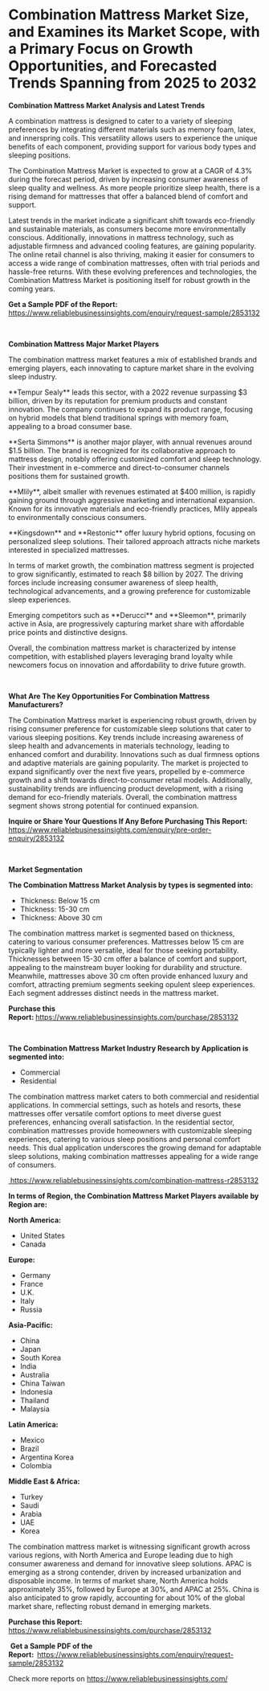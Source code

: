 <p><h1>Combination Mattress Market Size, and Examines its Market Scope, with a Primary Focus on Growth Opportunities, and Forecasted Trends Spanning from 2025 to 2032</h1></p><p><strong>Combination Mattress Market Analysis and Latest Trends</strong></p>
<p><p>A combination mattress is designed to cater to a variety of sleeping preferences by integrating different materials such as memory foam, latex, and innerspring coils. This versatility allows users to experience the unique benefits of each component, providing support for various body types and sleeping positions. </p><p>The Combination Mattress Market is expected to grow at a CAGR of 4.3% during the forecast period, driven by increasing consumer awareness of sleep quality and wellness. As more people prioritize sleep health, there is a rising demand for mattresses that offer a balanced blend of comfort and support. </p><p>Latest trends in the market indicate a significant shift towards eco-friendly and sustainable materials, as consumers become more environmentally conscious. Additionally, innovations in mattress technology, such as adjustable firmness and advanced cooling features, are gaining popularity. The online retail channel is also thriving, making it easier for consumers to access a wide range of combination mattresses, often with trial periods and hassle-free returns. With these evolving preferences and technologies, the Combination Mattress Market is positioning itself for robust growth in the coming years.</p></p>
<p><strong>Get a Sample PDF of the Report:&nbsp;</strong> <a href="https://www.reliablebusinessinsights.com/enquiry/request-sample/2853132?utm_campaign=2111&utm_medium=2&utm_source=Github&utm_content=ia&utm_term=11032025&utm_id=combination-mattress">https://www.reliablebusinessinsights.com/enquiry/request-sample/2853132</a></p>
<p>&nbsp;</p>
<p><strong>Combination Mattress Major Market Players</strong></p>
<p><p>The combination mattress market features a mix of established brands and emerging players, each innovating to capture market share in the evolving sleep industry. </p><p>**Tempur Sealy** leads this sector, with a 2022 revenue surpassing $3 billion, driven by its reputation for premium products and constant innovation. The company continues to expand its product range, focusing on hybrid models that blend traditional springs with memory foam, appealing to a broad consumer base.</p><p>**Serta Simmons** is another major player, with annual revenues around $1.5 billion. The brand is recognized for its collaborative approach to mattress design, notably offering customized comfort and sleep technology. Their investment in e-commerce and direct-to-consumer channels positions them for sustained growth.</p><p>**Mlily**, albeit smaller with revenues estimated at $400 million, is rapidly gaining ground through aggressive marketing and international expansion. Known for its innovative materials and eco-friendly practices, Mlily appeals to environmentally conscious consumers.</p><p>**Kingsdown** and **Restonic** offer luxury hybrid options, focusing on personalized sleep solutions. Their tailored approach attracts niche markets interested in specialized mattresses. </p><p>In terms of market growth, the combination mattress segment is projected to grow significantly, estimated to reach $8 billion by 2027. The driving forces include increasing consumer awareness of sleep health, technological advancements, and a growing preference for customizable sleep experiences.</p><p>Emerging competitors such as **Derucci** and **Sleemon**, primarily active in Asia, are progressively capturing market share with affordable price points and distinctive designs. </p><p>Overall, the combination mattress market is characterized by intense competition, with established players leveraging brand loyalty while newcomers focus on innovation and affordability to drive future growth.</p></p>
<p>&nbsp;</p>
<p><strong>What Are The Key Opportunities For Combination Mattress Manufacturers?</strong></p>
<p><p>The Combination Mattress market is experiencing robust growth, driven by rising consumer preference for customizable sleep solutions that cater to various sleeping positions. Key trends include increasing awareness of sleep health and advancements in materials technology, leading to enhanced comfort and durability. Innovations such as dual firmness options and adaptive materials are gaining popularity. The market is projected to expand significantly over the next five years, propelled by e-commerce growth and a shift towards direct-to-consumer retail models. Additionally, sustainability trends are influencing product development, with a rising demand for eco-friendly materials. Overall, the combination mattress segment shows strong potential for continued expansion.</p></p>
<p><strong>Inquire or Share Your Questions If Any Before Purchasing This Report:</strong> <a href="https://www.reliablebusinessinsights.com/enquiry/pre-order-enquiry/2853132?utm_campaign=2111&utm_medium=2&utm_source=Github&utm_content=ia&utm_term=11032025&utm_id=combination-mattress">https://www.reliablebusinessinsights.com/enquiry/pre-order-enquiry/2853132</a></p>
<p>&nbsp;</p>
<p><strong>Market Segmentation</strong></p>
<p><strong>The Combination Mattress Market Analysis by types is segmented into:</strong></p>
<p><ul><li>Thickness: Below 15 cm</li><li>Thickness: 15-30 cm</li><li>Thickness: Above 30 cm</li></ul></p>
<p><p>The combination mattress market is segmented based on thickness, catering to various consumer preferences. Mattresses below 15 cm are typically lighter and more versatile, ideal for those seeking portability. Thicknesses between 15-30 cm offer a balance of comfort and support, appealing to the mainstream buyer looking for durability and structure. Meanwhile, mattresses above 30 cm often provide enhanced luxury and comfort, attracting premium segments seeking opulent sleep experiences. Each segment addresses distinct needs in the mattress market.</p></p>
<p><strong>Purchase this Report:&nbsp;</strong><a href="https://www.reliablebusinessinsights.com/purchase/2853132?utm_campaign=2111&utm_medium=2&utm_source=Github&utm_content=ia&utm_term=11032025&utm_id=combination-mattress">https://www.reliablebusinessinsights.com/purchase/2853132</a></p>
<p>&nbsp;</p>
<p><strong>The Combination Mattress Market Industry Research by Application is segmented into:</strong></p>
<p><ul><li>Commercial</li><li>Residential</li></ul></p>
<p><p>The combination mattress market caters to both commercial and residential applications. In commercial settings, such as hotels and resorts, these mattresses offer versatile comfort options to meet diverse guest preferences, enhancing overall satisfaction. In the residential sector, combination mattresses provide homeowners with customizable sleeping experiences, catering to various sleep positions and personal comfort needs. This dual application underscores the growing demand for adaptable sleep solutions, making combination mattresses appealing for a wide range of consumers.</p></p>
<p><a href="https://www.reliablebusinessinsights.com/combination-mattress-r2853132?utm_campaign=2111&utm_medium=2&utm_source=Github&utm_content=ia&utm_term=11032025&utm_id=combination-mattress">&nbsp;https://www.reliablebusinessinsights.com/combination-mattress-r2853132</a></p>
<p><strong>In terms of Region, the Combination Mattress Market Players available by Region are:</strong></p>
<p>
    <p> <strong> North America: </strong>
        <ul>
            <li>United States</li>
            <li>Canada</li>
        </ul>
        </p> 
    <p> <strong> Europe: </strong>
        <ul>
            <li>Germany</li>
            <li>France</li>
            <li>U.K.</li>
            <li>Italy</li>
            <li>Russia</li>
        </ul>
        </p> 
    <p> <strong> Asia-Pacific: </strong>
        <ul>
            <li>China</li>
            <li>Japan</li>
            <li>South Korea</li>
            <li>India</li>
            <li>Australia</li>
            <li>China Taiwan</li>
            <li>Indonesia</li>
            <li>Thailand</li>
            <li>Malaysia</li>
        </ul>
        </p> 
    <p> <strong> Latin America: </strong>
        <ul>
            <li>Mexico</li>
            <li>Brazil</li>
            <li>Argentina Korea</li>
            <li>Colombia</li>
        </ul>
        </p> 
    <p> <strong> Middle East & Africa: </strong>
        <ul>
            <li>Turkey</li>
            <li>Saudi</li>
            <li>Arabia</li>
            <li>UAE</li>
            <li>Korea</li>
        </ul>
    </p>
    </p>
<p><p>The combination mattress market is witnessing significant growth across various regions, with North America and Europe leading due to high consumer awareness and demand for innovative sleep solutions. APAC is emerging as a strong contender, driven by increased urbanization and disposable income. In terms of market share, North America holds approximately 35%, followed by Europe at 30%, and APAC at 25%. China is also anticipated to grow rapidly, accounting for about 10% of the global market share, reflecting robust demand in emerging markets.</p></p>
<p><strong>Purchase this Report: </strong><a href="https://www.reliablebusinessinsights.com/purchase/2853132?utm_campaign=2111&utm_medium=2&utm_source=Github&utm_content=ia&utm_term=11032025&utm_id=combination-mattress">https://www.reliablebusinessinsights.com/purchase/2853132</a></p>
<p>&nbsp;<strong>Get a Sample PDF of the Report:&nbsp;&nbsp;</strong><a href="https://www.reliablebusinessinsights.com/enquiry/request-sample/2853132?utm_campaign=2111&utm_medium=2&utm_source=Github&utm_content=ia&utm_term=11032025&utm_id=combination-mattress">https://www.reliablebusinessinsights.com/enquiry/request-sample/2853132</a></p>
<p><strong></strong></p>
<p>Check more reports on <a href="https://www.reliablebusinessinsights.com/?utm_campaign=2111&utm_medium=2&utm_source=Github&utm_content=ia&utm_term=11032025&utm_id=combination-mattress">https://www.reliablebusinessinsights.com/</a></p>